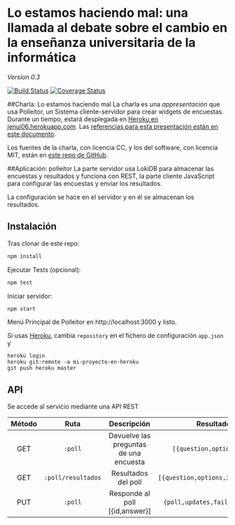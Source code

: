 # Lo estamos haciendo mal: una llamada al debate sobre el cambio en la enseñanza universitaria de la informática

_Version 0.3_

[![Build Status](https://travis-ci.org/oslugr/polleitor.svg?branch=master)](https://travis-ci.org/oslugr/polleitor)
[![Coverage Status](https://coveralls.io/repos/github/oslugr/polleitor/badge.svg?branch=master)](https://coveralls.io/github/oslugr/polleitor?branch=master)

##Charla: Lo estamos haciendo mal
La charla es una 
*appresentación* que usa Polleitor, un Sistema cliente-servidor para crear widgets de encuestas. Durante un tiempo, estará desplegada en [Heroku en jenui06.herokuapp.com](http://jenui06.herokuapp.com). Las [referencias para esta presentación están en este documento](REFERENCIAS.md).

Los fuentes de la charla, con licencia CC, y los del software, con licencia MIT, están en [este repo de GitHub](http://github.com/JJ/mal). 

##Aplicación: polleitor
La parte servidor usa LokiDB para almacenar las encuestas y
resultados y funciona con REST, la parte cliente JavaScript para
configurar las encuestas y enviar los resultados.

La configuración se hace en el servidor y en él se almacenan los
resultados.

## Instalación

Tras clonar de este repo:
```bash
npm install
```

Ejecutar Tests (opcional):
```bash
npm test
```

Iniciar servidor:
```bash
npm start
```

Menú Principal de Polleitor en http://localhost:3000 y listo. 

Si usas [Heroku](http://heroku.com), cambia `repository` en el fichero
de configuración `app.json` y

    heroku login
	heroku git:remote -a mi-proyecto-en-heroku
	git push heroku master




## API

Se accede al servicio mediante una API REST

| **Método** | **Ruta**           | **Descripción**                        | **Resultado**                  |
|:----------:|:------------------:|:--------------------------------------:|:------------------------------:|
| GET        |`:poll`             | Devuelve las preguntas de una encuesta |`[{question,options,id}]`       |
| GET        |`:poll/resultados`  | Resultados del poll                    |`[{question,options,id,answers}]`|
| PUT        |`:poll`             | Responde al poll [{id,answer}]         |`{poll,updates,failedUpdates}`  |
